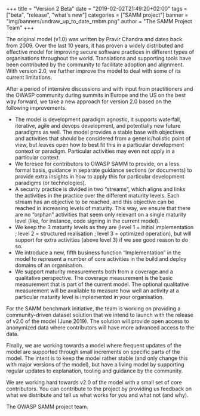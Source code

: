 +++
title = "Version 2 Beta"
date = "2019-02-02T21:49:20+02:00"
tags = ["beta", "release", "what's new"]
categories = ["SAMM project"]
banner = "img/banners/undraw_up_to_date_rmbm.png"
author = "The SAMM Project Team"
+++

The original model (v1.0) was written by Pravir Chandra and dates back from 2009. Over the last 10 years, it has proven a widely distributed and effective model for improving secure software practices in different types of organisations throughout the world. Translations and supporting tools have been contributed by the community to facilitate adoption and alignment. With version 2.0, we further improve the model to deal with some of its current limitations.

After a period of intensive discussions and with input from practitioners and the OWASP community during summits in Europe and the US on the best way forward, we take a new approach for version 2.0 based on the following improvements.

* The model is development paradigm agnostic, it supports waterfall, iterative, agile and devops development, and potentially new future paradigms as well. The model provides a stable base with objectives and activities that should be considered from a generic/holistic point of view, but leaves open how to best fit this in a particular development context or paradigm. Particular activities may even not apply in a particular context.
* We foresee for contributors to OWASP SAMM to provide, on a less formal basis, guidance in separate guidance sections (or documents) to provide extra insights in how to apply this for particular development paradigms (or technologies).
* A security practice is divided in two “streams”, which aligns and links the activities in the practice over the different maturity levels. Each stream has an objective to be reached, and this objective can be reached in increasing levels of maturity. This way, we ensure that there are no “orphan” activities that seem only relevant on a single maturity level (like, for instance, code signing in the current model).
* We keep the 3 maturity levels as they are (level 1 = initial implementation ; level 2 = structured realisation ; level 3 = optimized operation), but will support for extra activities (above level 3) if we see good reason to do so.
* We introduce a new, fifth business function “Implementation” in the model to represent a number of core activities in the build and deploy domains of an organisation.
* We support maturity measurements both from a coverage and a qualitative perspective. The coverage measurement is the basic measurement that is part of the current model. The optional qualitative measurement will be available to measure how well an activity at a particular maturity level is implemented in your organisation.


For the SAMM benchmark initiative, the team is working on providing a community-driven dataset solution that we intend to launch with the release of v2.0 of the model (June 2019). The solution will provide open access to anonymized data where contributors will have more advanced access to the data.

Finally, we are working towards a model where frequent updates of the model are supported through small increments on specific parts of the model. The intent is to keep the model rather stable (and only change this with major versions of the model), but have a living model by supporting regular updates to explanation, tooling and guidance by the community.

We are working hard towards v2.0 of the model with a small set of core contributors. You can contribute to the project by providing us feedback on what we distribute and tell us what works for you and what not (and why).

The OWASP SAMM project team.